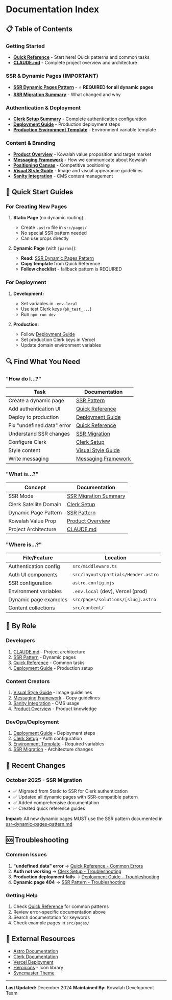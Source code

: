 # Documentation Index

## 📋 Table of Contents

### Getting Started
- **[Quick Reference](./QUICK-REFERENCE.md)** - Start here! Quick patterns and common tasks
- **[CLAUDE.md](../CLAUDE.md)** - Complete project overview and architecture

### SSR & Dynamic Pages (IMPORTANT)
- **[SSR Dynamic Pages Pattern](./ssr-dynamic-pages-pattern.md)** - ⭐ **REQUIRED for all dynamic pages**
- **[SSR Migration Summary](./SSR-MIGRATION-SUMMARY.md)** - What changed and why

### Authentication & Deployment
- **[Clerk Setup Summary](./CLERK-SETUP-SUMMARY.md)** - Complete authentication configuration
- **[Deployment Guide](./DEPLOYMENT.md)** - Production deployment steps
- **[Production Environment Template](../.env.production.example)** - Environment variable template

### Content & Branding
- **[Product Overview](./product-overview.md)** - Kowalah value proposition and target market
- **[Messaging Framework](./context/messaging-framework.md)** - How we communicate about Kowalah
- **[Positioning Canvas](./context/positioning-canvas.md)** - Competitive positioning
- **[Visual Style Guide](./context/visual-style-guide.md)** - Image and visual appearance guidelines
- **[Sanity Integration](./sanity-integration.md)** - CMS content management

## 🚀 Quick Start Guides

### For Creating New Pages

1. **Static Page** (no dynamic routing):
   - Create `.astro` file in `src/pages/`
   - No special SSR pattern needed
   - Can use props directly

2. **Dynamic Page** (with `[param]`):
   - **Read:** [SSR Dynamic Pages Pattern](./ssr-dynamic-pages-pattern.md)
   - **Copy template** from Quick Reference
   - **Follow checklist** - fallback pattern is REQUIRED

### For Deployment

1. **Development:**
   - Set variables in `.env.local`
   - Use test Clerk keys (`pk_test_...`)
   - Run `npm run dev`

2. **Production:**
   - Follow [Deployment Guide](./DEPLOYMENT.md)
   - Set production Clerk keys in Vercel
   - Update domain environment variables

## 🔍 Find What You Need

### "How do I...?"

| Task | Documentation |
|------|---------------|
| Create a dynamic page | [SSR Pattern](./ssr-dynamic-pages-pattern.md) |
| Add authentication UI | [Quick Reference](./QUICK-REFERENCE.md#authentication-ui) |
| Deploy to production | [Deployment Guide](./DEPLOYMENT.md) |
| Fix "undefined.data" error | [Quick Reference](./QUICK-REFERENCE.md#common-errors--fixes) |
| Understand SSR changes | [SSR Migration](./SSR-MIGRATION-SUMMARY.md) |
| Configure Clerk | [Clerk Setup](./CLERK-SETUP-SUMMARY.md) |
| Style content | [Visual Style Guide](./context/visual-style-guide.md) |
| Write messaging | [Messaging Framework](./context/messaging-framework.md) |

### "What is...?"

| Concept | Documentation |
|---------|---------------|
| SSR Mode | [SSR Migration Summary](./SSR-MIGRATION-SUMMARY.md) |
| Clerk Satellite Domain | [Clerk Setup](./CLERK-SETUP-SUMMARY.md) |
| Dynamic Page Pattern | [SSR Pattern](./ssr-dynamic-pages-pattern.md) |
| Kowalah Value Prop | [Product Overview](./product-overview.md) |
| Project Architecture | [CLAUDE.md](../CLAUDE.md) |

### "Where is...?"

| File/Feature | Location |
|--------------|----------|
| Authentication config | `src/middleware.ts` |
| Auth UI components | `src/layouts/partials/Header.astro` |
| SSR configuration | `astro.config.mjs` |
| Environment variables | `.env.local` (dev), Vercel (prod) |
| Dynamic page examples | `src/pages/solutions/[slug].astro` |
| Content collections | `src/content/` |

## 🎯 By Role

### Developers
1. [CLAUDE.md](../CLAUDE.md) - Project architecture
2. [SSR Pattern](./ssr-dynamic-pages-pattern.md) - Dynamic pages
3. [Quick Reference](./QUICK-REFERENCE.md) - Common tasks
4. [Deployment Guide](./DEPLOYMENT.md) - Production setup

### Content Creators
1. [Visual Style Guide](./context/visual-style-guide.md) - Image guidelines
2. [Messaging Framework](./context/messaging-framework.md) - Copy guidelines
3. [Sanity Integration](./sanity-integration.md) - CMS usage
4. [Product Overview](./product-overview.md) - Product knowledge

### DevOps/Deployment
1. [Deployment Guide](./DEPLOYMENT.md) - Deployment steps
2. [Clerk Setup](./CLERK-SETUP-SUMMARY.md) - Auth configuration
3. [Environment Template](../.env.production.example) - Required variables
4. [SSR Migration](./SSR-MIGRATION-SUMMARY.md) - Architecture changes

## 📝 Recent Changes

### October 2025 - SSR Migration
- ✅ Migrated from Static to SSR for Clerk authentication
- ✅ Updated all dynamic pages with SSR-compatible pattern
- ✅ Added comprehensive documentation
- ✅ Created quick reference guides

**Impact:** All new dynamic pages MUST use the SSR pattern documented in [ssr-dynamic-pages-pattern.md](./ssr-dynamic-pages-pattern.md)

## 🆘 Troubleshooting

### Common Issues
1. **"undefined.data" error** → [Quick Reference - Common Errors](./QUICK-REFERENCE.md#common-errors--fixes)
2. **Auth not working** → [Clerk Setup - Troubleshooting](./CLERK-SETUP-SUMMARY.md#troubleshooting)
3. **Production deployment fails** → [Deployment Guide - Troubleshooting](./DEPLOYMENT.md#troubleshooting)
4. **Dynamic page 404** → [SSR Pattern - Troubleshooting](./ssr-dynamic-pages-pattern.md#troubleshooting)

### Getting Help
1. Check [Quick Reference](./QUICK-REFERENCE.md) for common patterns
2. Review error-specific documentation above
3. Search documentation for keywords
4. Check example pages in `src/pages/`

## 🔗 External Resources

- [Astro Documentation](https://docs.astro.build)
- [Clerk Documentation](https://clerk.com/docs)
- [Vercel Deployment](https://vercel.com/docs)
- [Heroicons](https://heroicons.com) - Icon library
- [Syncmaster Theme](https://docs.themefisher.com/syncmaster-astro)

---

**Last Updated:** December 2024
**Maintained By:** Kowalah Development Team
